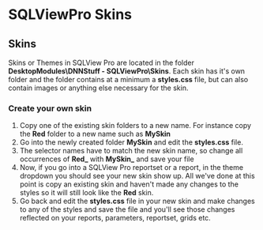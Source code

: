 # SQLViewPro Skins 

Skins
-----

Skins or Themes in SQLView Pro are located in the folder
**DesktopModules\\DNNStuff - SQLViewPro\\Skins**. Each skin has it's own
folder and the folder contains at a minimum a **styles.css** file, but
can also contain images or anything else necessary for the skin.

### Create your own skin

1.  Copy one of the existing skin folders to a new name. For instance
    copy the **Red** folder to a new name such as **MySkin**
2.  Go into the newly created folder **MySkin** and edit the
    **styles.css** file.
3.  The selector names have to match the new skin name, so change all
    occurrences of **Red\_** with **MySkin\_** and save your file
4.  Now, if you go into a SQLView Pro reportset or a report, in the
    theme dropdown you should see your new skin show up. All we've done
    at this point is copy an existing skin and haven't made any changes
    to the styles so it will still look like the **Red** skin.
5.  Go back and edit the **styles.css** file in your new skin and make
    changes to any of the styles and save the file and you'll see those
    changes reflected on your reports, parameters, reportset, grids etc.

